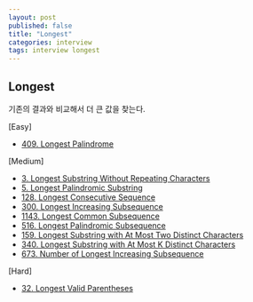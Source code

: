 ```yaml
---
layout: post
published: false
title: "Longest"
categories: interview
tags: interview longest
---
```


## Longest

기존의 결과와 비교해서 더 큰 값을 찾는다.

[Easy]
- [409. Longest Palindrome](https://leetcode.com/problems/longest-palindrome/)

[Medium]
- [3. Longest Substring Without Repeating Characters](https://leetcode.com/problems/longest-substring-without-repeating-characters/)
- [5. Longest Palindromic Substring](https://leetcode.com/problems/longest-palindromic-substring/)
- [128. Longest Consecutive Sequence](https://leetcode.com/problems/longest-consecutive-sequence/)
- [300. Longest Increasing Subsequence](https://leetcode.com/problems/longest-increasing-subsequence/)
- [1143. Longest Common Subsequence](https://leetcode.com/problems/longest-common-subsequence/)
- [516. Longest Palindromic Subsequence](https://leetcode.com/problems/longest-palindromic-subsequence/)
- [159. Longest Substring with At Most Two Distinct Characters](https://leetcode.com/problems/longest-substring-with-at-most-two-distinct-characters/)
- [340. Longest Substring with At Most K Distinct Characters](https://leetcode.com/problems/longest-substring-with-at-most-k-distinct-characters/)
- [673. Number of Longest Increasing Subsequence](https://leetcode.com/problems/number-of-longest-increasing-subsequence/)

[Hard]
- [32. Longest Valid Parentheses](https://leetcode.com/problems/longest-valid-parentheses/)
